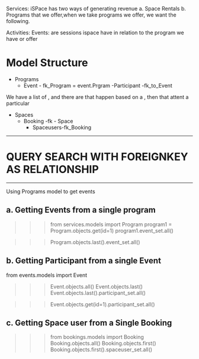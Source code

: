 Services:
iSPace has two ways of generating revenue
a. Space Rentals
b. Programs that we offer,when we take programs we offer, we want the following.

Activities:
Events: are sessions ispace have in relation to the program we have or offer


# Model Structure

- Programs
    - Event - fk_Program = event.Prgram
        -Participant -fk_to_Event

We have a list of <Programs>, and there are <events> that happen based on a <program>, then <participants> that attent a particular <event>


- Spaces
    - Booking -fk - Space
        - Spaceusers-fk_Booking 



----------------------------------------------
# QUERY SEARCH WITH FOREIGNKEY AS RELATIONSHIP
-----------------------------------------------
Using Programs model to get events 

a. Getting Events from a single program
----------------------------------------
>>> from services.models import Program
>>> program1 = Program.objects.get(id=1)
>>> program1.event_set.all()


>>> Program.objects.last().event_set.all()


b. Getting Participant from a single Event
---------------------------------------------
from events.models import Event
>>> Event.objects.all()
>>> Event.objects.last()
>>> Event.objects.last().participant_set.all()

>>> Event.objects.get(id=1).participant_set.all()


c. Getting Space user from a Single Booking
------------------------------------------------
>>> from bookings.models import Booking
>>> Booking.objects.all()
>>> Booking.objects.first()
>>> Booking.objects.first().spaceuser_set.all()
>>> 